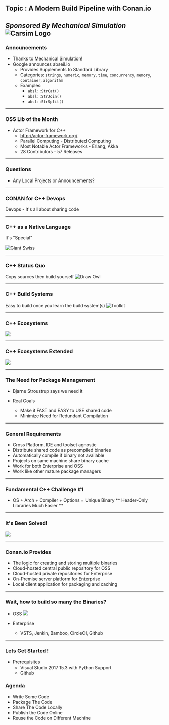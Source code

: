 ## Topic : A Modern Build Pipeline with Conan.io
*Sponsored By Mechanical Simulation*  
![Carsim Logo](/assets/image/logo/carsim.jpg)
---
### Announcements
* Thanks to Mechanical Simulation! 
* Google announces abseil.io
	* Provides Supplements to Standard Library
	* Categories: `strings`, `numeric`, `memory`, `time`, `concurrency`, `memory`, `container`, `algorithm`
	* Examples:  
		* `absl::StrCat()`
		* `absl::StrJoin()`
		* `absl::StrSplit()`
---
### OSS Lib of the Month
* Actor Framework for C++
	* http://actor-framework.org/
	* Parallel Computing - Distributed Computing
	* Most Notable Actor Frameworks - Erlang, Akka
	* 28 Contributors - 57 Releases

---
### Questions
* Any Local Projects or Announcements?

---
### CONAN for C++ Devops

Devops - It's all about sharing code

---
### C++ as a Native Language

It's "Special"

![Giant Swiss](/09-2017/giant_swiss.jpg)

---
### C++ Status Quo

Copy sources then build yourself
![Draw Owl](/09-2017/draw_owl.png)

---
### C++ Build Systems

Easy to build once you learn the build system(s)
![Toolkit](/09-2017/toolkit.jpeg)

---
### C++ Ecosystems
![](/09-2017/boxer_vs_mma.png)

---
### C++ Ecosystems Extended
![](/09-2017/mma_disciplines.jpg)

---
### The Need for Package Management 

* Bjarne Stroustrup says we need it
  
* Real Goals
  * Make it FAST and EASY to USE shared code
  * Minimize Need for Redundant Compilation
  
---
### General Requirements 
* Cross Platform, IDE and toolset agnostic
* Distribute shared code as precompiled binaries
* Automatically compile if binary not available
* Projects on same machine share binary cache
* Work for both Enterprise and OSS
* Work like other mature package managers

--- 
### Fundamental C++ Challenge #1
* OS + Arch + Compiler + Options = Unique Binary
** Header-Only Libraries Much Easier **
--- 
### It's Been Solved!
![](/09-2017/conan-binary-table.png)

--- 
### Conan.io Provides
* The logic for creating and storing multiple binaries
* Cloud-hosted central public repository for OSS
* Cloud-hosted private repositories for Enterprise
* On-Premise server platform for Enterprise
* Local client application for packaging and caching

--- 
### Wait, how to build so many the Binaries? 
* OSS
![](/09-2017/travis-appveyor-github.png)

* Enterprise
	* VSTS, Jenkin, Bamboo, CircleCI, Github

--- 
### Lets Get Started !
* Prerequisites
	* Visual Studio 2017 15.3 with Python Support
	* Github

### Agenda
* Write Some Code
* Package The Code
* Share The Code Locally
* Publish the Code Online
* Reuse the Code on Different Machine


